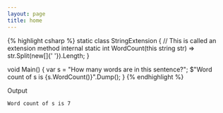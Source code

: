 ```yaml
---
layout: page
title: home
---
```


{% highlight csharp %}
static class StringExtension {
  // This is called an extension method
  internal static int WordCount(this string str) =>
    str.Split(new[]{' '}).Length;
}

void Main() {
  var s = "How many words are in this sentence?";
  $"Word count of s is {s.WordCount()}".Dump();
}
{% endhighlight %}

Output

```
Word count of s is 7
```
